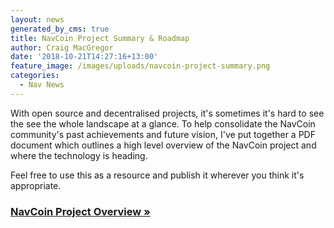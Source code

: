 ```yaml
---
layout: news
generated_by_cms: true
title: NavCoin Project Summary & Roadmap
author: Craig MacGregor
date: '2018-10-21T14:27:16+13:00'
feature_image: /images/uploads/navcoin-project-summary.png
categories:
  - Nav News
---
```

With open source and decentralised projects, it's sometimes it's hard to see the see the whole landscape at a glance. To help consolidate the NavCoin community's past achievements and future vision, I've put together a PDF document which outlines a high level overview of the NavCoin project and where the technology is heading.

Feel free to use this as a resource and publish it wherever you think it's appropriate.

### [NavCoin Project Overview »](https://navhub.org/assets/NavCoinOverview_October2018.pdf)
